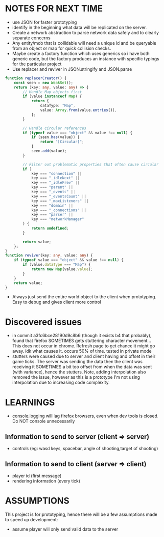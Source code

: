 # NOTES FOR NEXT TIME

-   use JSON for faster prototyping
-   identify in the beginning what data will be replicated on the server.
-   Create a network abstraction to parse network data safely and to clearly separate concerns
-   Any entity/mob that is collidable will need a unique id and be queryable from an object or map for quick collision checks.
-   Maybe create a factory function which uses generics so i have both generic code, but the factory produces an instance with specific typings for the particular project
-   Use replacer and reviver in JSON.stringify and JSON.parse

```ts
function replacerCreator() {
	const seen = new WeakSet();
	return (key: any, value: any) => {
		// Handle Map objects first
		if (value instanceof Map) {
			return {
				dataType: "Map",
				value: Array.from(value.entries()),
			};
		}

		// Handle circular references
		if (typeof value === "object" && value !== null) {
			if (seen.has(value)) {
				return "[Circular]";
			}
			seen.add(value);
		}

		// Filter out problematic properties that often cause circular references
		if (
			key === "connection" ||
			key === "_idleNext" ||
			key === "_idlePrev" ||
			key === "parent" ||
			key === "_events" ||
			key === "_eventsCount" ||
			key === "_maxListeners" ||
			key === "domain" ||
			key === "_connections" ||
			key === "parser" ||
			key === "networkManager"
		) {
			return undefined;
		}

		return value;
	};
}
function reviver(key: any, value: any) {
	if (typeof value === "object" && value !== null) {
		if (value.dataType === "Map") {
			return new Map(value.value);
		}
	}
	return value;
}
```

-   Always just send the entire world object to the client when prototyping. Easy to debug and gives client more control

# Discovered issues

-   in commit a3fc6bce28190d9c8b6 (though it exists b4 that probably), found that firefox SOMETIMES gets stuttering character movement... This does not occur in chrome. Refresh page to get chance it might go away. idk what causes it. occurs 50% of time. tested in private mode
-   stutters were caused due to server and client having and offset in their game ticks. The server was sending the data then the client was receiving it SOMETIMES a bit too offset from when the data was sent (with variance), hence the stutters. Note, adding interpolation also removed the issue, however as this is a prototype I'm not using interpolation due to increasing code complexity.

# LEARNINGS

-   console.logging will lag firefox browsers, even when dev tools is closed. Do NOT console unnecessarily

## Information to send to server (client => server)

-   controls (eg: wasd keys, spacebar, angle of shooting,target of shooting)

## Information to send to client (server => client)

-   player id (first message)
-   rendering information (every tick)

# ASSUMPTIONS

This project is for prototyping, hence there will be a few assumptions made to speed up development:

-   assume player will only send valid data to the server
